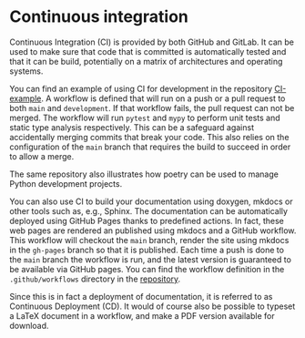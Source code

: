 # Continuous integration

Continuous Integration (CI) is provided by both GitHub and GitLab.  It can be
used to make sure that code that is committed is automatically tested and that
it can be build, potentially on a matrix of architectures and operating systems.

You can find an example of using CI for development in the repository
[CI-example](https://github.com/gjbex/CI-example).  A workflow is defined that
will run on a push or a pull request to both `main` and `development`. If that
workflow fails, the pull request can not be merged.  The workflow will run
`pytest` and `mypy` to perform unit tests and static type analysis respectively.
This can be a safeguard against accidentally merging commits that break your
code.  This also relies on the configuration of the `main` branch that requires
the build to succeed in order to allow a merge.

The same repository also illustrates how poetry can be used to manage Python
development projects.

You can also use CI to build your documentation using doxygen, mkdocs or other
tools such as, e.g., Sphinx.  The documentation can be automatically deployed
using GitHub Pages thanks to predefined actions.  In fact, these web pages are
rendered an published using mkdocs and a GitHub workflow.  This workflow will
checkout the `main` branch, render the site using mkdocs in the `gh-pages`
branch so that it is published.  Each time a push is done to the `main` branch
the workflow is run, and the latest version is guaranteed to be available via
GitHub pages.  You can find the workflow definition in the `.github/workflows`
directory in the
[repository](https://github.com/gjbex/Best-practices-in-programming).

Since this is in fact a deployment of documentation, it is referred to as
Continuous Deployment (CD).  It would of course also be possible to typeset a
LaTeX document in a workflow, and make a PDF version available for download.
